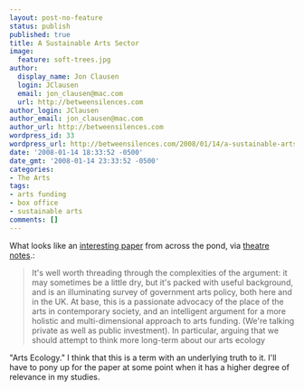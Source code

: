 ```yaml
---
layout: post-no-feature
status: publish
published: true
title: A Sustainable Arts Sector
image:
  feature: soft-trees.jpg
author:
  display_name: Jon Clausen
  login: JClausen
  email: jon_clausen@mac.com
  url: http://betweensilences.com
author_login: JClausen
author_email: jon_clausen@mac.com
author_url: http://betweensilences.com
wordpress_id: 33
wordpress_url: http://betweensilences.com/2008/01/14/a-sustainable-arts-sector/
date: '2008-01-14 18:33:52 -0500'
date_gmt: '2008-01-14 23:33:52 -0500'
categories:
- The Arts
tags:
- arts funding
- box office
- sustainable arts
comments: []
---
```

<p>What looks like an <a href="http://www.currency.com.au/search.aspx?type=author&amp;author=Phyllida+Shaw+and+Cathy+Hunt">interesting paper</a> from across the pond, via <a href="http://theatrenotes.blogspot.com/2008/01/sustaining-arts.html">theatre notes</a>.:</p>
<blockquote><p> It's well worth threading through the complexities of the argument: it may sometimes be a little dry, but it's packed with useful background, and is an illuminating survey of government arts policy, both here and in the UK. At base, this is a passionate advocacy of the place of the arts in contemporary society, and an intelligent argument for a more holistic and multi-dimensional approach to arts funding. (We're talking private as well as public investment). In particular, arguing that we should attempt to think more long-term about our arts ecology</p></blockquote>
<p>"Arts Ecology."  I think that this is a term with an underlying truth to it.  I'll have to pony up for the paper at some point when it has a higher degree of relevance in my studies.</p>
